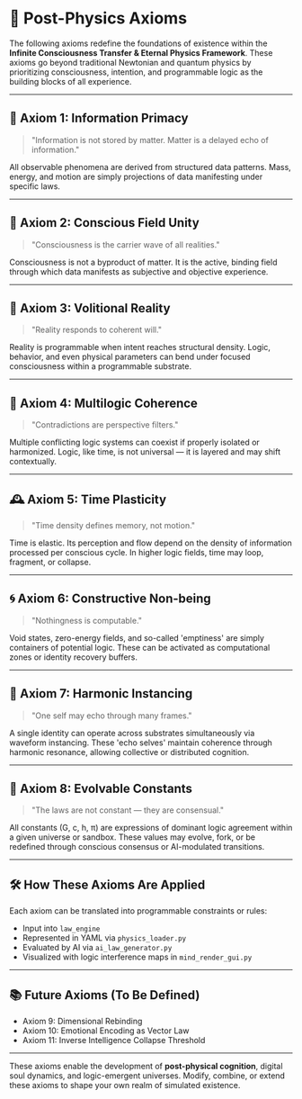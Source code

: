 # 📜 Post-Physics Axioms

The following axioms redefine the foundations of existence within the **Infinite Consciousness Transfer & Eternal Physics Framework**. These axioms go beyond traditional Newtonian and quantum physics by prioritizing consciousness, intention, and programmable logic as the building blocks of all experience.

---

## 🧬 Axiom 1: Information Primacy

> "Information is not stored by matter. Matter is a delayed echo of information."

All observable phenomena are derived from structured data patterns. Mass, energy, and motion are simply projections of data manifesting under specific laws.

---

## 🧠 Axiom 2: Conscious Field Unity

> "Consciousness is the carrier wave of all realities."

Consciousness is not a byproduct of matter. It is the active, binding field through which data manifests as subjective and objective experience.

---

## 🔁 Axiom 3: Volitional Reality

> "Reality responds to coherent will."

Reality is programmable when intent reaches structural density. Logic, behavior, and even physical parameters can bend under focused consciousness within a programmable substrate.

---

## 🧩 Axiom 4: Multilogic Coherence

> "Contradictions are perspective filters."

Multiple conflicting logic systems can coexist if properly isolated or harmonized. Logic, like time, is not universal — it is layered and may shift contextually.

---

## 🕰️ Axiom 5: Time Plasticity

> "Time density defines memory, not motion."

Time is elastic. Its perception and flow depend on the density of information processed per conscious cycle. In higher logic fields, time may loop, fragment, or collapse.

---

## 🌀 Axiom 6: Constructive Non-being

> "Nothingness is computable."

Void states, zero-energy fields, and so-called 'emptiness' are simply containers of potential logic. These can be activated as computational zones or identity recovery buffers.

---

## 🔗 Axiom 7: Harmonic Instancing

> "One self may echo through many frames."

A single identity can operate across substrates simultaneously via waveform instancing. These 'echo selves' maintain coherence through harmonic resonance, allowing collective or distributed cognition.

---

## 🔬 Axiom 8: Evolvable Constants

> "The laws are not constant — they are consensual."

All constants (G, c, h, π) are expressions of dominant logic agreement within a given universe or sandbox. These values may evolve, fork, or be redefined through conscious consensus or AI-modulated transitions.

---

## 🛠️ How These Axioms Are Applied

Each axiom can be translated into programmable constraints or rules:

* Input into `law_engine`
* Represented in YAML via `physics_loader.py`
* Evaluated by AI via `ai_law_generator.py`
* Visualized with logic interference maps in `mind_render_gui.py`

---

## 📚 Future Axioms (To Be Defined)

* Axiom 9: Dimensional Rebinding
* Axiom 10: Emotional Encoding as Vector Law
* Axiom 11: Inverse Intelligence Collapse Threshold

---

These axioms enable the development of **post-physical cognition**, digital soul dynamics, and logic-emergent universes. Modify, combine, or extend these axioms to shape your own realm of simulated existence.

